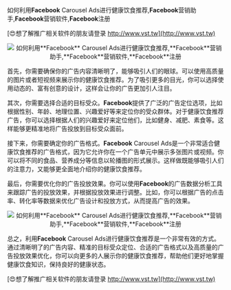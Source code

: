 如何利用**Facebook** Carousel Ads进行健康饮食推荐,**Facebook**营销助手,**Facebook**营销软件,**Facebook**注册

[😍想了解推广相关软件的朋友请登录 http://www.vst.tw](http://www.vst.tw)

 <center><img src="https://vst.tw/MP4/tuiguang/png/2.png" alt="如何利用**Facebook** Carousel Ads进行健康饮食推荐,**Facebook**营销助手,**Facebook**营销软件,**Facebook**注册"></center>

首先，你需要确保你的广告内容清晰明了，能够吸引人们的眼球。可以使用高质量的图片或者短视频来展示你的健康饮食推荐。为了吸引更多的目光，你可以选择使用动态的、富有创意的设计，这样会让你的广告更加引人注目。

其次，你需要选择合适的目标受众。**Facebook**提供了广泛的广告定位选项，比如根据性别、年龄、地理位置、兴趣爱好等来定位你的受众群体。对于健康饮食推荐广告，你可以选择根据人们的兴趣爱好来定位他们，比如健身、减肥、素食等。这样能够更精准地将广告投放到目标受众面前。

接下来，你需要确定你的广告格式。**Facebook** Carousel Ads是一个非常适合健康饮食推荐的广告格式，因为它允许你在一个广告单元中展示多张图片或视频。你可以将不同的食品、营养成分等信息以轮播图的形式展示。这样做既能够吸引人们的注意力，又能够更全面地介绍你的健康饮食推荐。

最后，你需要优化你的广告投放效果。你可以使用**Facebook**的广告数据分析工具来跟踪广告的投放效果，并根据投放效果进行调整。比如，你可以根据广告的点击率、转化率等数据来优化广告设计和投放方式，从而提高广告的效果。

 <center><img src="https://vst.tw/MP4/tuiguang/png/2.png" alt="如何利用**Facebook** Carousel Ads进行健康饮食推荐,**Facebook**营销助手,**Facebook**营销软件,**Facebook**注册"></center>

总之，利用**Facebook** Carousel Ads进行健康饮食推荐是一个非常有效的方式。通过清晰明了的广告内容、精准的目标受众定位、合适的广告格式以及高质量的广告投放效果优化，你可以向更多的人展示你的健康饮食推荐，帮助他们更好地掌握健康饮食知识，保持良好的健康状态。

[😍想了解推广相关软件的朋友请登录 http://www.vst.tw](http://www.vst.tw)



